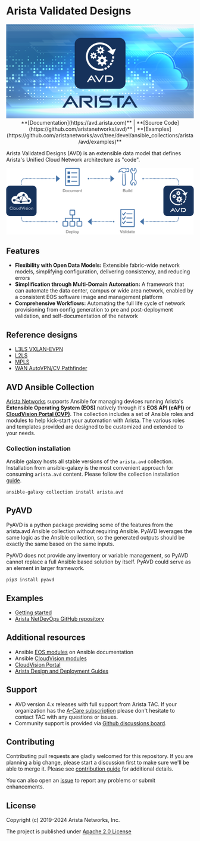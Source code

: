 <!--
  ~ Copyright (c) 2023-2024 Arista Networks, Inc.
  ~ Use of this source code is governed by the Apache License 2.0
  ~ that can be found in the LICENSE file.
  -->

# Arista Validated Designs

<center><img src="media/arista-avd-header.png" alt="Arista AVD Overview" width="800"/></center>

<center>
**[Documentation](https://avd.arista.com)** |
 **[Source Code](https://github.com/aristanetworks/avd)** |
 **[Examples](https://github.com/aristanetworks/avd/tree/devel/ansible_collections/arista/avd/examples)**
</center>

Arista Validated Designs (AVD) is an extensible data model that defines Arista's Unified Cloud Network architecture as "code".

![AVD workflow](media/arista-avd-diagram.svg)

## Features

- **Flexibility with Open Data Models:** Extensible fabric-wide network models, simplifying configuration, delivering consistency, and reducing errors
- **Simplification through Multi-Domain Automation:** A framework that can automate the data center, campus or wide area network, enabled by a consistent EOS software image and management platform
- **Comprehensive Workflows:** Automating the full life cycle of network provisioning from config generation to pre and post-deployment validation, and self-documentation of the network

## Reference designs

- [L3LS VXLAN-EVPN](roles/eos_designs/README.md#layer-3-leaf-spine-with-vxlan-evpn)
- [L2LS](roles/eos_designs/README.md#layer-2-leaf-spine)
- [MPLS](roles/eos_designs/README.md#mpls-core-with-mpls-evpn-vpn-ipv4-vpn-ipv6)
- [WAN AutoVPN/CV Pathfinder](roles/eos_designs/README.md#wan-autovpn-cv-pathfinder)

## AVD Ansible Collection

[Arista Networks](https://www.arista.com/) supports Ansible for managing devices running Arista's **Extensible Operating System (EOS)** natively through it's **EOS API (eAPI)** or [**CloudVision Portal (CVP)**](https://www.arista.com/en/products/eos/eos-cloudvision). The collection includes a set of Ansible roles and modules to help kick-start your automation with Arista. The various roles and templates provided are designed to be customized and extended to your needs.

### Collection installation

Ansible galaxy hosts all stable versions of the `arista.avd` collection. Installation from ansible-galaxy is the most convenient approach for consuming `arista.avd` content. Please follow the collection installation [guide](docs/installation/collection-installation.md).

```shell
ansible-galaxy collection install arista.avd
```

## PyAVD

PyAVD is a python package providing some of the features from the arista.avd Ansible collection without requiring Ansible. PyAVD leverages the same logic as the Ansible collection, so the generated outputs should be exactly the same based on the same inputs.

PyAVD does not provide any inventory or variable management, so PyAVD cannot replace a full Ansible based solution by itself. PyAVD could serve as an element in larger framework.

```shell
pip3 install pyavd
```

## Examples

- [Getting started](docs/getting-started/intro-to-ansible-and-avd.md)
- [Arista NetDevOps GitHub repository](https://github.com/aristanetworks/netdevops-examples)

## Additional resources

- Ansible [EOS modules](https://docs.ansible.com/ansible/latest/collections/arista/eos/index.html) on Ansible documentation
- Ansible [CloudVision modules](https://cvp.avd.sh/en/stable/)
- [CloudVision Portal](https://www.arista.com/en/products/eos/eos-cloudvision)
- [Arista Design and Deployment Guides](https://www.arista.com/en/solutions/design-guides)

## Support

- AVD version 4.x releases with full support from Arista TAC. If your organization has the [A-Care subscription](https://www.arista.com/assets/data/pdf/AVD-A-Care-TAC-Support-Overview.pdf) please don't hesitate to contact TAC with any questions or issues.
- Community support is provided via [Github discussions board](https://github.com/aristanetworks/avd/discussions).

## Contributing

Contributing pull requests are gladly welcomed for this repository. If you are planning a big change, please start a discussion first to make sure we'll be able to merge it. Please see [contribution guide](docs/contribution/overview.md) for additional details.

You can also open an [issue](https://github.com/aristanetworks/avd/issues) to report any problems or submit enhancements.

## License

Copyright (c) 2019-2024 Arista Networks, Inc.

The project is published under [Apache 2.0 License](LICENSE)
